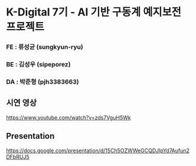 # K-Digital 7기 - AI 기반 구동계 예지보전 프로젝트

### FE : 류성균 (sungkyun-ryu)
### BE : 김성우 (sipeporez)
### DA : 박준형 (pjh3383663)

## 시연 영상
https://www.youtube.com/watch?v=zds7VguH5Wk

## Presentation
https://docs.google.com/presentation/d/15Ch5OZWWeGCQDJIpYd7Aufun2DFbRUJ5
